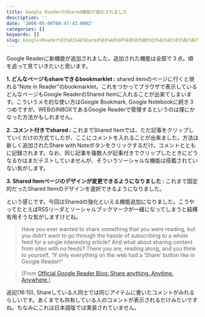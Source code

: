 ```yaml
---
title: Google ReaderのShared機能が強化されました
description: ''
date: '2008-05-06T08:47:43.000Z'
categories: []
keywords: []
slug: Google+Reader%E3%81%AEShared%E6%A9%9F%E8%83%BD%E3%81%8C%E5%BC%B7%E5%8C%96%E3%81%95%E3%82%8C%E3%81%BE%E3%81%97%E3%81%9F
---
```

Google Readerに新機能が追加されました。追加された機能は全部で３点。順を追って見ていきたいと思います。

**1\. どんなページもshareできるbookmarklet :** shared itemのページに行くと現れる”Note in Reader”のbookmarklet。これをつかってブラウザで表示しているどんなページもGoogle ReaderのShared Itemに入れることが出来てしまいます。こういうメモ的な使い方はGoogle Bookmark, Google Notebookに続き３つめですが、WEBのINBOXであるGoogle Readerで管理するというのは理にかなった方法かもしれません。

**2\. コメント付きでshared :** これまでShared Itemでは、ただ記事をクリップしていくだけの方式でしたが、ここにコメントを入れることが出来ました。方法は新しく追加されたShare with Noteボタンをクリックするだけ。コメントとともに記録されます。なお、同じ記事を複数人が記事付きでクリップしたときにどうなるかはまだテストしていませんが、そういうソーシャルな機能は搭載されていない気がします。

**3\. Shared Itemページのデザインが変更できるようになりました :** これまで固定的だったShared Itemのデザインを選択できるようになりました。

という感じです。今回はSharedの強化といえる機能追加になりました。こうやってたとえばRSSリーダとソーシャルブックマークが一緒になってしまうと結構有用そうな気がしますけどね。

> Have you ever wanted to share something that you were reading, but you didn’t want to go through the hassle of subscribing to a whole feed for a single interesting article? And what about sharing content from sites with no feeds? There you are, reading along, and you think to yourself, “If only everything on the web had a ‘Share’ button like in Google Reader!”

> \[From [Official Google Reader Blog: Share anything. Anytime. Anywhere.](http://googlereader.blogspot.com/2008/05/share-anything-anytime-anywhere.html#)\]

追記(16:10), Shareしている人同士では同じアイテムに書いたコメントがみれるらしいです。あくまでも共有している人のコメントが表示されるだけみたいですね。ちなみにこれは日本語版では実装されていません。